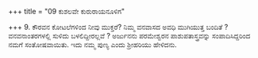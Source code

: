 +++
title = "09 ಕುಶಲವೇ ಕುರುರಾಯನೂಳಿಗ"

+++
9. ಕೌರವನ ಕೋಟಲೆಗಳಿಂದ ನೀವು ಮುಕ್ತರೆ? ನಿಮ್ಮ ವನವಾಸದ ಅವಧಿ ಮುಗಿಯುತ್ತ ಬಂದಿತೆ ? ವನವನಾಂತರಗಳಲ್ಲಿ ಸುಳಿದು ಬಳಲಿದ್ದೀರಲ್ಲವೆ ? ಅರ್ಜುನನು ಪರಮೇಶ್ವರನ ಪಾಶುಪತಾಸ್ತ್ರವನ್ನು  ಸಂಪಾದಿಸಿದ್ದರಿಂದ ನಮಗೆ ಸಂತೋಷವಾಯಿತು.  ಇದು ನಮ್ಮ ಪುಣ್ಯ ಎಂದು ಶ್ರೀಹರಿಯು ಹೇಳಿದನು.